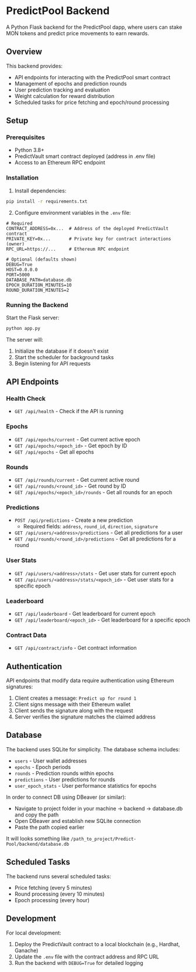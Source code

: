 # PredictPool Backend

A Python Flask backend for the PredictPool dapp, where users can stake MON tokens and predict price movements to earn rewards.

## Overview

This backend provides:
- API endpoints for interacting with the PredictPool smart contract
- Management of epochs and prediction rounds
- User prediction tracking and evaluation
- Weight calculation for reward distribution
- Scheduled tasks for price fetching and epoch/round processing

## Setup

### Prerequisites

- Python 3.8+
- PredictVault smart contract deployed (address in .env file)
- Access to an Ethereum RPC endpoint

### Installation

1. Install dependencies:

```bash
pip install -r requirements.txt
```

2. Configure environment variables in the `.env` file:

```
# Required
CONTRACT_ADDRESS=0x...  # Address of the deployed PredictVault contract
PRIVATE_KEY=0x...       # Private key for contract interactions (owner)
RPC_URL=https://...     # Ethereum RPC endpoint

# Optional (defaults shown)
DEBUG=True
HOST=0.0.0.0
PORT=5000
DATABASE_PATH=database.db
EPOCH_DURATION_MINUTES=10
ROUND_DURATION_MINUTES=2
```

### Running the Backend

Start the Flask server:

```bash
python app.py
```

The server will:
1. Initialize the database if it doesn't exist
2. Start the scheduler for background tasks
3. Begin listening for API requests

## API Endpoints

### Health Check
- `GET /api/health` - Check if the API is running

### Epochs
- `GET /api/epochs/current` - Get current active epoch
- `GET /api/epochs/<epoch_id>` - Get epoch by ID
- `GET /api/epochs` - Get all epochs

### Rounds
- `GET /api/rounds/current` - Get current active round
- `GET /api/rounds/<round_id>` - Get round by ID
- `GET /api/epochs/<epoch_id>/rounds` - Get all rounds for an epoch

### Predictions
- `POST /api/predictions` - Create a new prediction
  - Required fields: `address`, `round_id`, `direction`, `signature`
- `GET /api/users/<address>/predictions` - Get all predictions for a user
- `GET /api/rounds/<round_id>/predictions` - Get all predictions for a round

### User Stats
- `GET /api/users/<address>/stats` - Get user stats for current epoch
- `GET /api/users/<address>/stats/<epoch_id>` - Get user stats for a specific epoch

### Leaderboard
- `GET /api/leaderboard` - Get leaderboard for current epoch
- `GET /api/leaderboard/<epoch_id>` - Get leaderboard for a specific epoch

### Contract Data
- `GET /api/contract/info` - Get contract information

## Authentication

API endpoints that modify data require authentication using Ethereum signatures:

1. Client creates a message: `Predict up for round 1`
2. Client signs message with their Ethereum wallet
3. Client sends the signature along with the request
4. Server verifies the signature matches the claimed address

## Database

The backend uses SQLite for simplicity. The database schema includes:

- `users` - User wallet addresses
- `epochs` - Epoch periods
- `rounds` - Prediction rounds within epochs
- `predictions` - User predictions for rounds
- `user_epoch_stats` - User performance statistics for epochs

In order to connect DB using DBeaver (or similar):
- Navigate to project folder in your machine -> backend -> database.db and copy the path
- Open DBeaver and establish new SQLite connection
- Paste the path copied earlier

It will looks something like `/path_to_project/Predict-Pool/backend/database.db`

## Scheduled Tasks

The backend runs several scheduled tasks:

- Price fetching (every 5 minutes)
- Round processing (every 10 minutes)
- Epoch processing (every hour)

## Development

For local development:

1. Deploy the PredictVault contract to a local blockchain (e.g., Hardhat, Ganache)
2. Update the `.env` file with the contract address and RPC URL
3. Run the backend with `DEBUG=True` for detailed logging
